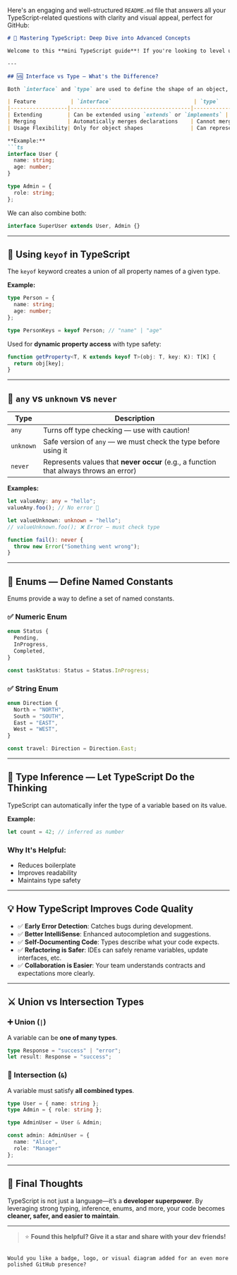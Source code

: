 Here's an engaging and well-structured `README.md` file that answers all your TypeScript-related questions with clarity and visual appeal, perfect for GitHub:

````markdown
# 🚀 Mastering TypeScript: Deep Dive into Advanced Concepts

Welcome to this **mini TypeScript guide**! If you're looking to level up your TypeScript knowledge or want to brush up on advanced concepts, this readme covers some of the most important topics with real-world examples.

---

## 🆚 Interface vs Type — What's the Difference?

Both `interface` and `type` are used to define the shape of an object, but there are subtle differences:

| Feature           | `interface`                          | `type`                                |
|------------------|--------------------------------------|----------------------------------------|
| Extending        | Can be extended using `extends` or `implements` | Can use intersections (`&`) for composition |
| Merging          | Automatically merges declarations    | Cannot merge; re-declaration causes error |
| Usage Flexibility| Only for object shapes               | Can represent primitives, unions, tuples, etc. |

**Example:**
```ts
interface User {
  name: string;
  age: number;
}

type Admin = {
  role: string;
};
````

We can also combine both:

```ts
interface SuperUser extends User, Admin {}
```

---

## 🔑 Using `keyof` in TypeScript

The `keyof` keyword creates a union of all property names of a given type.

**Example:**

```ts
type Person = {
  name: string;
  age: number;
};

type PersonKeys = keyof Person; // "name" | "age"
```

Used for **dynamic property access** with type safety:

```ts
function getProperty<T, K extends keyof T>(obj: T, key: K): T[K] {
  return obj[key];
}
```

---

## 🤯 `any` vs `unknown` vs `never`

| Type      | Description                                                                           |
| --------- | ------------------------------------------------------------------------------------- |
| `any`     | Turns off type checking — use with caution!                                           |
| `unknown` | Safe version of `any` — we must check the type before using it                       |
| `never`   | Represents values that **never occur** (e.g., a function that always throws an error) |

**Examples:**

```ts
let valueAny: any = "hello";
valueAny.foo(); // No error 😬

let valueUnknown: unknown = "hello";
// valueUnknown.foo(); ❌ Error — must check type

function fail(): never {
  throw new Error("Something went wrong");
}
```

---

## 🎯 Enums — Define Named Constants

Enums provide a way to define a set of named constants.

### ✅ Numeric Enum

```ts
enum Status {
  Pending,
  InProgress,
  Completed,
}

const taskStatus: Status = Status.InProgress;
```

### ✅ String Enum

```ts
enum Direction {
  North = "NORTH",
  South = "SOUTH",
  East = "EAST",
  West = "WEST",
}

const travel: Direction = Direction.East;
```

---

## 🧠 Type Inference — Let TypeScript Do the Thinking

TypeScript can automatically infer the type of a variable based on its value.

**Example:**

```ts
let count = 42; // inferred as number
```

### Why It's Helpful:

* Reduces boilerplate
* Improves readability
* Maintains type safety

---

## 💡 How TypeScript Improves Code Quality

* ✅ **Early Error Detection**: Catches bugs during development.
* ✅ **Better IntelliSense**: Enhanced autocompletion and suggestions.
* ✅ **Self-Documenting Code**: Types describe what your code expects.
* ✅ **Refactoring is Safer**: IDEs can safely rename variables, update interfaces, etc.
* ✅ **Collaboration is Easier**: Your team understands contracts and expectations more clearly.

---

## ⚔️ Union vs Intersection Types

### ➕ Union (`|`)

A variable can be **one of many types**.

```ts
type Response = "success" | "error";
let result: Response = "success";
```

### 🔗 Intersection (`&`)

A variable must satisfy **all combined types**.

```ts
type User = { name: string };
type Admin = { role: string };

type AdminUser = User & Admin;

const admin: AdminUser = {
  name: "Alice",
  role: "Manager"
};
```

---

## 📌 Final Thoughts

TypeScript is not just a language—it’s a **developer superpower**. By leveraging strong typing, inference, enums, and more, your code becomes **cleaner, safer, and easier to maintain**.

---

> ⭐ **Found this helpful? Give it a star and share with your dev friends!**

```

Would you like a badge, logo, or visual diagram added for an even more polished GitHub presence?
```
